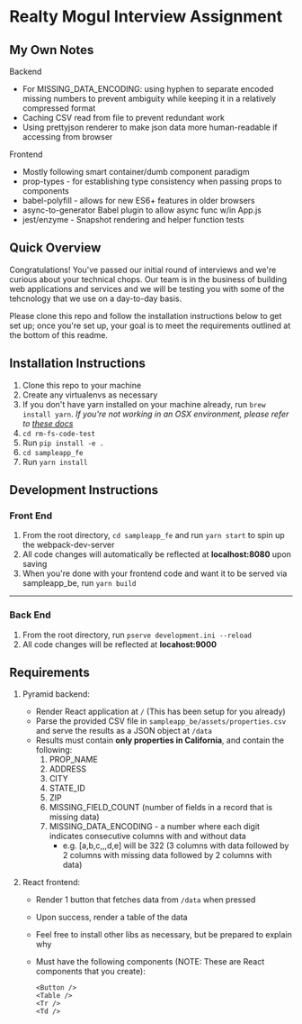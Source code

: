 # Realty Mogul Interview Assignment

## My Own Notes
Backend
- For MISSING_DATA_ENCODING: using hyphen to separate encoded missing numbers to prevent ambiguity while keeping it in a relatively compressed format
- Caching CSV read from file to prevent redundant work
- Using prettyjson renderer to make json data more human-readable if accessing from browser

Frontend
- Mostly following smart container/dumb component paradigm
- prop-types - for establishing type consistency when passing props to components
- babel-polyfill - allows for new ES6+ features in older browsers
- async-to-generator Babel plugin to allow async func w/in App.js
- jest/enzyme - Snapshot rendering and helper function tests

## Quick Overview
Congratulations! You've passed our initial round of interviews and we're
curious about your technical chops. Our team is in the business of building
web applications and services and we will be testing you with some of the
tehcnology that we use on a day-to-day basis.

Please clone this repo and follow the installation instructions below to get
set up; once you're set up, your goal is to meet the requirements outlined at
the bottom of this readme.

## Installation Instructions
1. Clone this repo to your machine
2. Create any virtualenvs as necessary
3. If you don't have yarn installed on your machine already, run `brew install yarn`. *If you're not working in an OSX environment, please refer to [these docs](https://yarnpkg.com/lang/en/docs/install/#windows-tab)*
4. `cd rm-fs-code-test`
5. Run `pip install -e .`
6. `cd sampleapp_fe`
7. Run `yarn install`

## Development Instructions

### Front End
1. From the root directory, `cd sampleapp_fe` and run `yarn start` to spin up the webpack-dev-server
2. All code changes will automatically be reflected at **localhost:8080** upon saving
3. When you're done with your frontend code and want it to be served via sampleapp_be, run `yarn build`

---
### Back End
1. From the root directory, run `pserve development.ini --reload`
2. All code changes will be reflected at **locahost:9000**

## Requirements
1. Pyramid backend:
    * Render React application at `/` (This has been setup for you already)
    * Parse the provided CSV file in `sampleapp_be/assets/properties.csv` and serve the results as a JSON object at `/data`
    * Results must contain **only properties in California**, and contain the following:
        1. PROP_NAME
        2. ADDRESS
        3. CITY
        4. STATE_ID
        5. ZIP
        6. MISSING_FIELD_COUNT (number of fields in a record that is missing data)
        7. MISSING_DATA_ENCODING - a number where each digit indicates consecutive columns with and without data
            - e.g. [a,b,c,,,d,e] will be 322 (3 columns with data followed by 2 columns with missing data followed by 2 columns with data)

2. React frontend:
    * Render 1 button that fetches data from `/data` when pressed
    * Upon success, render a table of the data
    * Feel free to install other libs as necessary, but be prepared to explain why
    * Must have the following components (NOTE: These are React components that you create):


          <Button />
          <Table />
          <Tr />
          <Td />

